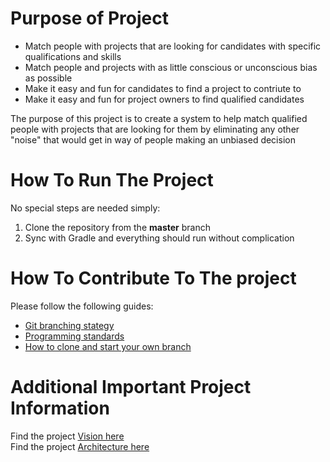 # Purpose of Project #
* Match people with projects that are looking for candidates with specific qualifications and skills
* Match people and projects with as little conscious or unconscious bias as possible
* Make it easy and fun for candidates to find a project to contriute to
* Make it easy and fun for project owners to find qualified candidates

The purpose of this project is to create a system to help match qualified people with projects that are looking for them by eliminating any other "noise" that would get in way of people making an unbiased decision

# How To Run The Project #
No special steps are needed simply:
1. Clone the repository from the **master** branch  
2. Sync with Gradle and everything should run without complication

# How To Contribute To The project #
Please follow the following guides:  
* [Git branching stategy](https://code.cs.umanitoba.ca/comp3350-summer2018/Crazy8/wikis/git-branching-strategy)  
* [Programming standards](https://code.cs.umanitoba.ca/comp3350-summer2018/Crazy8/wikis/programming-standards)  
* [How to clone and start your own branch](https://code.cs.umanitoba.ca/comp3350-summer2018/Crazy8/wikis/tutorial:-creating-a-new-branch-on-gitlab)  

# Additional **Important** Project Information #
Find the project [Vision here](https://code.cs.umanitoba.ca/comp3350-summer2018/Crazy8/blob/readme-vision-changes/VISION.md)  
Find the project [Architecture here](https://code.cs.umanitoba.ca/comp3350-summer2018/Crazy8/blob/readme-vision-changes/architecture.md)
